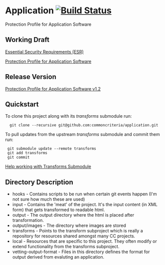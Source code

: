 Application [![Build Status](https://jenkins-criteria.rhcloud.com/buildStatus/icon?job=protection-profiles/application)](https://jenkins-criteria.rhcloud.com/job/protection-profiles/job/application/)
===========

Protection Profile for Application Software


## Working Draft
[Essential Security Requirements (ESR)](http://common-criteria.rhcloud.com/application/output/application-esr.html)

[Protection Profile for Application Software](http://common-criteria.rhcloud.com/application/output/application-release.html)

## Release Version
[Protection Profile for Application Software v1.2](https://www.niap-ccevs.org/Profile/Info.cfm?id=394)

## Quickstart
To clone this project along with its _transforms_ submodule run:

````
  git clone --recursive git@github.com:commoncriteria/application.git
````
To pull updates from the upstream _transforms_ submodule and commit them run:
````
 git submodule update --remote transforms
 git add transforms
 git commit
````

[Help working with Transforms Submodule](https://github.com/commoncriteria/transforms/wiki/Working-with-Transforms-as-a-Submodule)

## Directory Description
* hooks - Contains scripts to be run when certain git events happen (I'm not sure how much these are used)
* input - Contains the 'meat' of the project. It's the input content (in XML form) that gets transformed to readable html.
* output - The output directory where the html is placed after transformation.
* output/images - The directory where images are stored
* transforms - Points to the transform subproject which is really a repository for resources shared amongst many CC projects.
* local - Resources that are specific to this project. They often modify or extend functionality from the transforms subproject.
* vetting-output-format - Files in this directory defines the format for output derived from evaluting an application.
